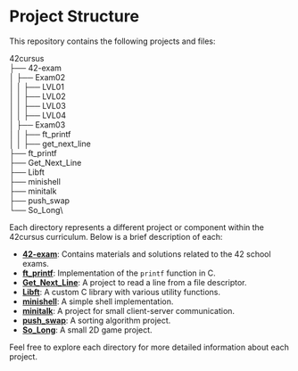 # Project Structure

This repository contains the following projects and files:

42cursus\
├──	42-exam\
│	├──	Exam02\
│	│	├──	LVL01\
│	│	├──	LVL02\
│	│	├──	LVL03\
│	│	├──	LVL04\
│	├──	Exam03\
│	│	├──	ft_printf\
│	│	├──	get_next_line\
├──	ft_printf\
├──	Get_Next_Line\
├──	Libft\
├──	minishell\
├──	minitalk\
├──	push_swap\
└──	So_Long\

Each directory represents a different project or component within the 42cursus curriculum. Below is a brief description of each:

- **[42-exam](42-exam/)**: Contains materials and solutions related to the 42 school exams.
- **[ft_printf](ft_printf/)**: Implementation of the `printf` function in C.
- **[Get_Next_Line](Get_Next_Line/)**: A project to read a line from a file descriptor.
- **[Libft](Libft/)**: A custom C library with various utility functions.
- **[minishell](minishell/)**: A simple shell implementation.
- **[minitalk](minitalk/)**: A project for small client-server communication.
- **[push_swap](push_swap/)**: A sorting algorithm project.
- **[So_Long](So_Long/)**: A small 2D game project.

Feel free to explore each directory for more detailed information about each project.